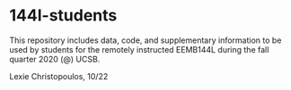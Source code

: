# 144l-students

This repository includes data, code, and supplementary information to be used by students for the remotely instructed EEMB144L during the fall quarter 2020 (@) UCSB. 

Lexie Christopoulos, 10/22